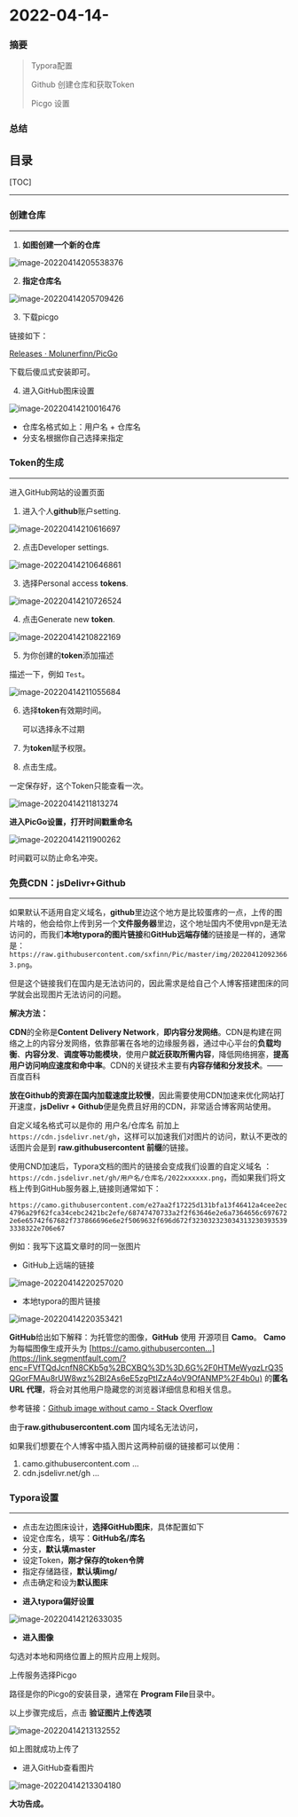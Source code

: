 # 2022-04-14-

### 摘要
> Typora配置
>
> Github 创建仓库和获取Token
>
>  Picgo 设置

### 总结
> 

目录
---
[TOC]

------

### 创建仓库

---

1. **如图创建一个新的仓库**

![image-20220414205538376](https://cdn.jsdelivr.net/gh/sxfinn/Pic/img/202204142055655.png)



2. **指定仓库名**

![image-20220414205709426](https://cdn.jsdelivr.net/gh/sxfinn/Pic/img/202204142057604.png)



3. 下载picgo

链接如下：

[Releases · Molunerfinn/PicGo](https://github.com/Molunerfinn/PicGo/releases)

下载后傻瓜式安装即可。

4. 进入GitHub图床设置

![image-20220414210016476](https://cdn.jsdelivr.net/gh/sxfinn/Pic/img/202204142100587.png)

* 仓库名格式如上：用户名 + 仓库名
* 分支名根据你自己选择来指定



### Token的生成

---

进入GitHub网站的设置页面

1. 进入个人**github**账户setting.

![image-20220414210616697](https://cdn.jsdelivr.net/gh/sxfinn/Pic/img/202204142106894.png)

2. 点击Developer settings.

![image-20220414210646861](https://cdn.jsdelivr.net/gh/sxfinn/Pic/img/202204142106020.png)

3. 选择Personal access **tokens**.

![image-20220414210726524](https://cdn.jsdelivr.net/gh/sxfinn/Pic/img/202204142107635.png)

4. 点击Generate new **token**.

![image-20220414210822169](https://cdn.jsdelivr.net/gh/sxfinn/Pic/img/202204142108277.png)

5. 为你创建的**token**添加描述

描述一下，例如 `Test`。

![image-20220414211055684](https://cdn.jsdelivr.net/gh/sxfinn/Pic/img/202204142110829.png)

6. 选择**token**有效期时间。 

   可以选择永不过期

   

7. 为**token**赋予权限。



8. 点击生成。

一定保存好，这个Token只能查看一次。

![image-20220414211813274](https://cdn.jsdelivr.net/gh/sxfinn/Pic/img/202204142118405.png)



**进入PicGo设置，打开时间戳重命名**

![image-20220414211900262](https://cdn.jsdelivr.net/gh/sxfinn/Pic/img/202204142119369.png)

时间戳可以防止命名冲突。

### 免费CDN：jsDelivr+Github

---

如果默认不适用自定义域名，**github**里边这个地方是比较蛋疼的一点，上传的图片啥的，他会给你上传到另一个**文件服务器**里边，这个地址国内不使用vpn是无法访问的，而我们**本地typora的图片链接**和**GitHub远端存储**的链接是一样的，通常是：`https://raw.githubusercontent.com/sxfinn/Pic/master/img/202204120923663.png`。

但是这个链接我们在国内是无法访问的，因此需求是给自己个人博客搭建图床的同学就会出现图片无法访问的问题。



**解决方法：**

**CDN**的全称是**Content Delivery Network**，**即内容分发网络**。CDN是构建在网络之上的内容分发网络，依靠部署在各地的边缘服务器，通过中心平台的**负载均衡**、**内容分发**、**调度等功能模块**，使用户**就近获取所需内容**，降低网络拥塞，**提高用户访问响应速度和命中率**。CDN的关键技术主要有**内容存储和分发技术**。——百度百科

**放在Github的资源在国内加载速度比较慢**，因此需要使用CDN加速来优化网站打开速度，**jsDelivr + Github**便是免费且好用的CDN，非常适合博客网站使用。

自定义域名格式可以是你的 用户名/仓库名 前加上`https://cdn.jsdelivr.net/gh`，这样可以加速我们对图片的访问，默认不更改的话图片会是到 **raw.githubusercontent 前缀**的链接。



使用CND加速后，Typora文档的图片的链接会变成我们设置的自定义域名 ：`https://cdn.jsdelivr.net/gh/用户名/仓库名/2022xxxxxx.png`，而如果我们将文档上传到GitHub服务器上,链接则通常如下：

`https://camo.githubusercontent.com/e27aa2f17225d131bfa13f46412a4cee2ec4796a29f62fca34cebc2421bc2efe/68747470733a2f2f63646e2e6a7364656c6976722e6e65742f67682f737866696e6e2f5069632f696d672f3230323230343132303935393338322e706e67`

例如：我写下这篇文章时的同一张图片

* GitHub上远端的链接

![image-20220414220257020](https://cdn.jsdelivr.net/gh/sxfinn/Pic/img/202204142202219.png)



* 本地typora的图片链接

![image-20220414220353421](https://cdn.jsdelivr.net/gh/sxfinn/Pic/img/202204142203542.png)

**GitHub**给出如下解释：为托管您的图像，**GitHub** 使用 开源项目 **Camo**。 **Camo** 为每幅图像生成开头为 [https://camo.githubuserconten...](https://link.segmentfault.com/?enc=FVfTQdJcnfN8CKb5g%2BCXBQ%3D%3D.6G%2F0HTMeWyqzLrQ35QGorFMAu8rUW8wz%2BI2As6eE5zgPtIZzA4oV9OfANMP%2F4b0u) 的**匿名 URL 代理**，将会对其他用户隐藏您的浏览器详细信息和相关信息。

参考链接：[Github image without camo - Stack Overflow](https://stackoverflow.com/questions/57857193/github-image-without-camo)



由于**raw.githubusercontent.com** 国内域名无法访问，

如果我们想要在个人博客中插入图片这两种前缀的链接都可以使用：

1. camo.githubusercontent.com ...
2. cdn.jsdelivr.net/gh ...



### Typora设置

---

- 点击左边图床设计，**选择GitHub图床**，具体配置如下
- 设定仓库名，填写：**GitHub名/库名**
- 分支，**默认填master**
- 设定Token，**刚才保存的token令牌**
- 指定存储路径，**默认填img/**
- 点击确定和设为**默认图床**



* **进入typora偏好设置**

![image-20220414212633035](https://cdn.jsdelivr.net/gh/sxfinn/Pic/img/202204142126180.png)



* **进入图像**

勾选对本地和网络位置上的照片应用上规则。



上传服务选择Picgo

路径是你的Picgo的安装目录，通常在 **Program File**目录中。



以上步骤完成后，点击 **验证图片上传选项**



![image-20220414213132552](https://cdn.jsdelivr.net/gh/sxfinn/Pic/img/202204142131607.png)

如上图就成功上传了



* 进入GitHub查看图片

![image-20220414213304180](https://cdn.jsdelivr.net/gh/sxfinn/Pic/img/202204142133258.png)



**大功告成。**

